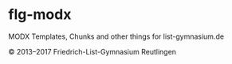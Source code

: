 # flg-modx
MODX Templates, Chunks and other things for list-gymnasium.de

© 2013–2017 Friedrich-List-Gymnasium Reutlingen
